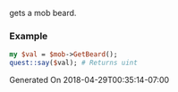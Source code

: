 gets a mob beard.
### Example

```perl
my $val = $mob->GetBeard();
quest::say($val); # Returns uint
```


Generated On 2018-04-29T00:35:14-07:00